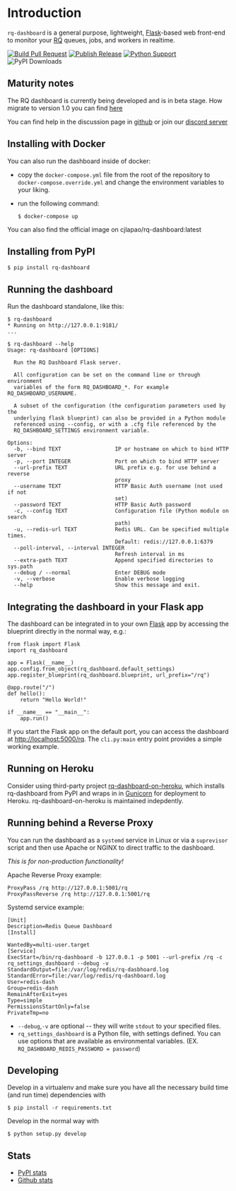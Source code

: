 Introduction
============

`rq-dashboard` is a general purpose, lightweight,
[Flask](https://flask.palletsprojects.com/)-based web front-end to monitor your
[RQ](http://python-rq.org/) queues, jobs, and workers in realtime.

[![Build Pull Request](https://github.com/Parallels/rq-dashboard/actions/workflows/pr.yaml/badge.svg)](https://github.com/Parallels/rq-dashboard/actions/workflows/pr.yaml)
[![Publish Release](https://github.com/Parallels/rq-dashboard/actions/workflows/publish.yaml/badge.svg)](https://github.com/Parallels/rq-dashboard/actions/workflows/publish.yaml)
[![Python
Support](https://img.shields.io/pypi/pyversions/rq-dashboard.svg)](https://pypi.python.org/pypi/rq-dashboard)
![PyPI Downloads](https://img.shields.io/pypi/dw/rq-dashboard)

Maturity notes
--------------

The RQ dashboard is currently being developed and is in beta stage.
How migrate to version 1.0 you can find [here](https://github.com/Parallels/rq-dashboard/wiki/How-to-migrate-to-1.0)

You can find help  in the discussion page in [github]([http](https://github.com/Parallels/rq-dashboard)) or join our [discord server](https://discord.gg/reuhvMFT)

Installing with Docker
----------------------

You can also run the dashboard inside of docker:

* copy the ```docker-compose.yml``` file from the root of the repository to ```docker-compose.override.yml``` and change the environment variables to your liking.
* run the following command:

  ``` {.console}
  $ docker-compose up
  ```

You can also find the official image on cjlapao/rq-dashboard:latest

Installing from PyPI
--------------------

``` {.console}
$ pip install rq-dashboard
```

Running the dashboard
---------------------

Run the dashboard standalone, like this:

``` {.console}
$ rq-dashboard
* Running on http://127.0.0.1:9181/
...
```

``` {.console}
$ rq-dashboard --help
Usage: rq-dashboard [OPTIONS]

  Run the RQ Dashboard Flask server.

  All configuration can be set on the command line or through environment
  variables of the form RQ_DASHBOARD_*. For example RQ_DASHBOARD_USERNAME.

  A subset of the configuration (the configuration parameters used by the
  underlying flask blueprint) can also be provided in a Python module
  referenced using --config, or with a .cfg file referenced by the
  RQ_DASHBOARD_SETTINGS environment variable.

Options:
  -b, --bind TEXT                 IP or hostname on which to bind HTTP server
  -p, --port INTEGER              Port on which to bind HTTP server
  --url-prefix TEXT               URL prefix e.g. for use behind a reverse
                                  proxy
  --username TEXT                 HTTP Basic Auth username (not used if not
                                  set)
  --password TEXT                 HTTP Basic Auth password
  -c, --config TEXT               Configuration file (Python module on search
                                  path)
  -u, --redis-url TEXT            Redis URL. Can be specified multiple times.
                                  Default: redis://127.0.0.1:6379
  --poll-interval, --interval INTEGER
                                  Refresh interval in ms
  --extra-path TEXT               Append specified directories to sys.path
  --debug / --normal              Enter DEBUG mode
  -v, --verbose                   Enable verbose logging
  --help                          Show this message and exit.
```

Integrating the dashboard in your Flask app
-------------------------------------------

The dashboard can be integrated in to your own [Flask](http://flask.pocoo.org/) app by accessing the blueprint directly in the normal way, e.g.:

``` {.python}
from flask import Flask
import rq_dashboard

app = Flask(__name__)
app.config.from_object(rq_dashboard.default_settings)
app.register_blueprint(rq_dashboard.blueprint, url_prefix="/rq")

@app.route("/")
def hello():
    return "Hello World!"

if __name__ == "__main__":
    app.run()
```

If you start the Flask app on the default port, you can access the
dashboard at <http://localhost:5000/rq>. The `cli.py:main` entry point
provides a simple working example.

Running on Heroku
-----------------

Consider using third-party project
[rq-dashboard-on-heroku](https://github.com/metabolize/rq-dashboard-on-heroku),
which installs rq-dashboard from PyPI and wraps in in
[Gunicorn](https://gunicorn.org) for deployment to Heroku.
rq-dashboard-on-heroku is maintained indepdently.

Running behind a Reverse Proxy
-------------------------------
You can run the dashboard as a `systemd` service in Linux or via a `suprevisor`
script and then use Apache or NGINX to direct traffic to the dashboard.

_This is for *non-production* functionality!_

Apache Reverse Proxy example:
```
ProxyPass /rq http://127.0.0.1:5001/rq
ProxyPassReverse /rq http://127.0.0.1:5001/rq
```

Systemd service example:
```
[Unit]
Description=Redis Queue Dashboard
[Install]

WantedBy=multi-user.target
[Service]
ExecStart=/bin/rq-dashboard -b 127.0.0.1 -p 5001 --url-prefix /rq -c rq_settings_dashboard --debug -v
StandardOutput=file:/var/log/redis/rq-dasbhoard.log
StandardError=file:/var/log/redis/rq-dashboard.log
User=redis-dash
Group=redis-dash
RemainAfterExit=yes
Type=simple
PermissionsStartOnly=false
PrivateTmp=no
```
* `--debug`,`-v` are optional -- they will write `stdout` to your specified files.
* `rq_settings_dashboard` is a Python file, with settings defined. You can use options that are available as environmental variables. (EX. `RQ_DASHBOARD_REDIS_PASSWORD = password`)

Developing
----------

Develop in a virtualenv and make sure you have all the necessary build
time (and run time) dependencies with

    $ pip install -r requirements.txt

Develop in the normal way with

    $ python setup.py develop

Stats
-----

-   [PyPI stats](https://pypistats.org/packages/rq-dashboard)
-   [Github stats](https://github.com/Parallels/rq-dashboard/graphs/traffic)

